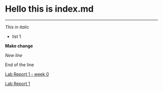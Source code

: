# Hello this is index.md
--- 
*This in italic*
* list 1


**Make change**

_New line_ 

End of the line

[Lab Report 1 - week 0](https://nak003.github.io/cse15l-lab-reports/lab-report-1-week-0.html)

[Lab Report 1](https://nak003.github.io/cse15l-lab-reports/lab-report-1.html)